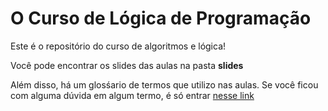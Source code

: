 # O Curso de Lógica de Programação
Este é o repositório do curso de algoritmos e lógica!

Você pode encontrar os slides das aulas na pasta <b> slides </b> 

Além disso, há um glosśario de termos que utilizo nas aulas. Se você ficou com alguma dúvida em algum termo, é só entrar <a href="https://github.com/ojuliocode/glossario-web-dev" target="_blank">nesse link</a>
